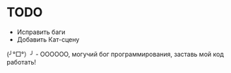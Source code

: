 # TODO

- Исправить баги
- Добавить Кат-сцену

(╯°□°）╯ - ОООООО, могучий бог программирования, заставь мой код работать!
